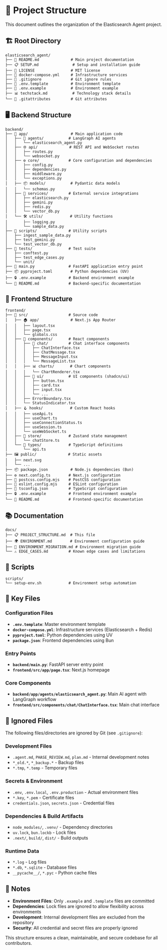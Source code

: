 # 📁 Project Structure

This document outlines the organization of the Elasticsearch Agent project.

## 🏗️ Root Directory

```
elasticsearch_agent/
├── 📖 README.md              # Main project documentation
├── 📋 SETUP.md               # Setup and installation guide
├── 📄 LICENSE                # MIT license
├── 🐳 docker-compose.yml     # Infrastructure services
├── 🔧 .gitignore             # Git ignore rules
├── 📝 .env.template          # Environment template
├── 📝 .env.example           # Environment example
├── 📊 techstack.md           # Technology stack details
└── 🔗 .gitattributes         # Git attributes
```

## 🖥️ Backend Structure

```
backend/
├── 📱 app/                   # Main application code
│   ├── 🤖 agents/           # LangGraph AI agents
│   │   └── elasticsearch_agent.py
│   ├── 🌐 api/              # REST API and WebSocket routes
│   │   ├── routes.py
│   │   └── websocket.py
│   ├── ⚙️ core/             # Core configuration and dependencies
│   │   ├── config.py
│   │   ├── dependencies.py
│   │   ├── middleware.py
│   │   └── exceptions.py
│   ├── 📦 models/           # Pydantic data models
│   │   └── schemas.py
│   ├── 🔌 services/         # External service integrations
│   │   ├── elasticsearch.py
│   │   ├── gemini.py
│   │   ├── redis.py
│   │   └── vector_db.py
│   └── 🛠️ utils/            # Utility functions
│       ├── logging.py
│       └── sample_data.py
├── 📜 scripts/              # Utility scripts
│   ├── ingest_sample_data.py
│   ├── test_gemini.py
│   └── test_vector_db.py
├── 🧪 tests/                # Test suite
│   ├── conftest.py
│   ├── test_edge_cases.py
│   └── unit/
├── 🚀 main.py               # FastAPI application entry point
├── 📦 pyproject.toml        # Python dependencies (UV)
├── 🔒 .env.example          # Backend environment example
└── 📖 README.md             # Backend-specific documentation
```

## 🎨 Frontend Structure

```
frontend/
├── 📱 src/                  # Source code
│   ├── 🏠 app/              # Next.js App Router
│   │   ├── layout.tsx
│   │   ├── page.tsx
│   │   └── globals.css
│   ├── 🧩 components/       # React components
│   │   ├── 💬 chat/         # Chat interface components
│   │   │   ├── ChatInterface.tsx
│   │   │   ├── ChatMessage.tsx
│   │   │   ├── MessageInput.tsx
│   │   │   └── MessageList.tsx
│   │   ├── 📊 charts/       # Chart components
│   │   │   └── ChartRenderer.tsx
│   │   ├── 🎯 ui/           # UI components (shadcn/ui)
│   │   │   ├── button.tsx
│   │   │   ├── card.tsx
│   │   │   ├── input.tsx
│   │   │   └── ...
│   │   ├── ErrorBoundary.tsx
│   │   └── StatusIndicator.tsx
│   ├── 🪝 hooks/            # Custom React hooks
│   │   ├── useApi.ts
│   │   ├── useChart.ts
│   │   ├── useConnectionStatus.ts
│   │   ├── useSession.ts
│   │   └── useWebSocket.ts
│   ├── 🏪 store/            # Zustand state management
│   │   └── chatStore.ts
│   └── 📝 types/            # TypeScript definitions
│       └── api.ts
├── 🖼️ public/              # Static assets
│   ├── next.svg
│   └── ...
├── 📦 package.json          # Node.js dependencies (Bun)
├── ⚙️ next.config.ts        # Next.js configuration
├── 🎨 postcss.config.mjs    # PostCSS configuration
├── 📏 eslint.config.mjs     # ESLint configuration
├── 📘 tsconfig.json         # TypeScript configuration
├── 🔒 .env.example          # Frontend environment example
└── 📖 README.md             # Frontend-specific documentation
```

## 📚 Documentation

```
docs/
├── 📋 PROJECT_STRUCTURE.md  # This file
├── 🌍 ENVIRONMENT.md        # Environment configuration guide
├── 🔄 ENVIRONMENT_MIGRATION.md # Environment migration guide
└── ⚠️ EDGE_CASES.md         # Known edge cases and limitations
```

## 🔧 Scripts

```
scripts/
└── setup-env.sh            # Environment setup automation
```

## 🔑 Key Files

### Configuration Files
- **`.env.template`**: Master environment template
- **`docker-compose.yml`**: Infrastructure services (Elasticsearch + Redis)
- **`pyproject.toml`**: Python dependencies using UV
- **`package.json`**: Frontend dependencies using Bun

### Entry Points
- **`backend/main.py`**: FastAPI server entry point
- **`frontend/src/app/page.tsx`**: Next.js homepage

### Core Components
- **`backend/app/agents/elasticsearch_agent.py`**: Main AI agent with LangGraph workflow
- **`frontend/src/components/chat/ChatInterface.tsx`**: Main chat interface

## 🚫 Ignored Files

The following files/directories are ignored by Git (see `.gitignore`):

### Development Files
- `.agent.md`, `PHASE_REVIEW.md`, `plan.md` - Internal development notes
- `*_old.*`, `*_backup.*` - Backup files
- `*.tmp`, `*.temp` - Temporary files

### Secrets & Environment
- `.env`, `.env.local`, `.env.production` - Actual environment files
- `*.key`, `*.pem` - Certificate files
- `credentials.json`, `secrets.json` - Credential files

### Dependencies & Build Artifacts
- `node_modules/`, `.venv/` - Dependency directories
- `uv.lock`, `bun.lockb` - Lock files
- `.next/`, `build/`, `dist/` - Build outputs

### Runtime Data
- `*.log` - Log files
- `*.db`, `*.sqlite` - Database files
- `__pycache__/`, `*.pyc` - Python cache files

## 📝 Notes

- **Environment Files**: Only `.example` and `.template` files are committed
- **Dependencies**: Lock files are ignored to allow flexibility across environments
- **Development**: Internal development files are excluded from the repository
- **Security**: All credential and secret files are properly ignored

This structure ensures a clean, maintainable, and secure codebase for all contributors.
